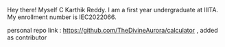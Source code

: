 Hey there! Myself C Karthik Reddy. I am a first year undergraduate at IIITA. My enrollment number is IEC2022066.

personal repo link : https://github.com/TheDivineAurora/calculator , added as contributor
